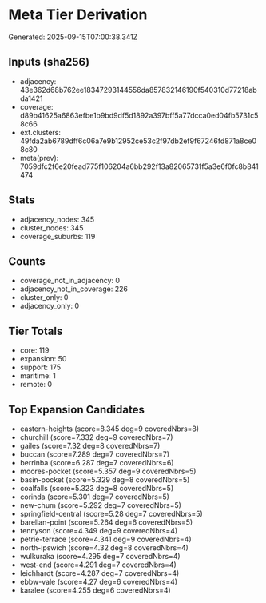 # Meta Tier Derivation
Generated: 2025-09-15T07:00:38.341Z

## Inputs (sha256)
- adjacency: 43e362d68b762ee18347293144556da857832146190f540310d77218abda1421
- coverage: d89b41625a6863efbe1b9bd9df5d1892a397bff5a77dcca0ed04fb5731c58c66
- ext.clusters: 49fda2ab6789dff6c06a7e9b12952ce53c2f97db2ef9f67246fd871a8ce08c80
- meta(prev): 7059dfc2f6e20fead775f106204a6bb292f13a82065731f5a3e6f0fc8b841474

## Stats
- adjacency_nodes: 345
- cluster_nodes: 345
- coverage_suburbs: 119

## Counts
- coverage_not_in_adjacency: 0
- adjacency_not_in_coverage: 226
- cluster_only: 0
- adjacency_only: 0

## Tier Totals
- core: 119
- expansion: 50
- support: 175
- maritime: 1
- remote: 0

## Top Expansion Candidates
- eastern-heights (score=8.345 deg=9 coveredNbrs=8)
- churchill (score=7.332 deg=9 coveredNbrs=7)
- gailes (score=7.32 deg=8 coveredNbrs=7)
- buccan (score=7.289 deg=7 coveredNbrs=7)
- berrinba (score=6.287 deg=7 coveredNbrs=6)
- moores-pocket (score=5.357 deg=9 coveredNbrs=5)
- basin-pocket (score=5.329 deg=8 coveredNbrs=5)
- coalfalls (score=5.323 deg=8 coveredNbrs=5)
- corinda (score=5.301 deg=7 coveredNbrs=5)
- new-chum (score=5.292 deg=7 coveredNbrs=5)
- springfield-central (score=5.28 deg=7 coveredNbrs=5)
- barellan-point (score=5.264 deg=6 coveredNbrs=5)
- tennyson (score=4.349 deg=9 coveredNbrs=4)
- petrie-terrace (score=4.341 deg=9 coveredNbrs=4)
- north-ipswich (score=4.32 deg=8 coveredNbrs=4)
- wulkuraka (score=4.295 deg=7 coveredNbrs=4)
- west-end (score=4.291 deg=7 coveredNbrs=4)
- leichhardt (score=4.287 deg=7 coveredNbrs=4)
- ebbw-vale (score=4.27 deg=6 coveredNbrs=4)
- karalee (score=4.255 deg=6 coveredNbrs=4)
